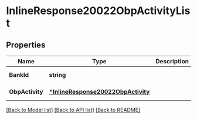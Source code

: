 # InlineResponse20022ObpActivityList

## Properties
Name | Type | Description | Notes
------------ | ------------- | ------------- | -------------
**BankId** | **string** |  | [default to null]
**ObpActivity** | [***InlineResponse20022ObpActivity**](inline_response_200_22_obp_activity.md) |  | [default to null]

[[Back to Model list]](../README.md#documentation-for-models) [[Back to API list]](../README.md#documentation-for-api-endpoints) [[Back to README]](../README.md)


